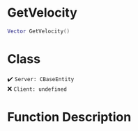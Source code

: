 # GetVelocity
```lua
Vector GetVelocity()
```
# Class
✔️ `Server: CBaseEntity`  
❌ `Client: undefined`  

# Function Description

